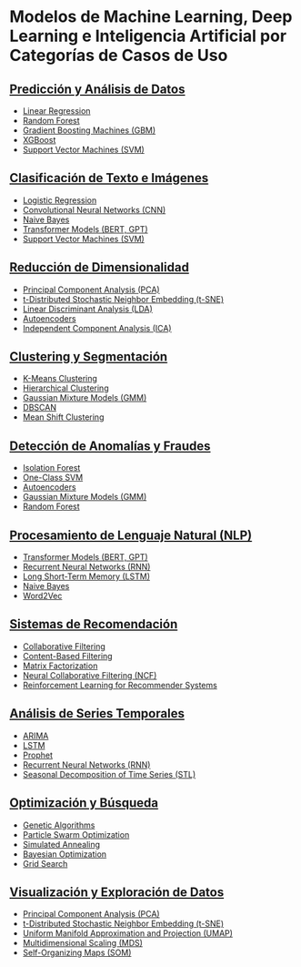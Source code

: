 # Modelos de Machine Learning, Deep Learning e Inteligencia Artificial por Categorías de Casos de Uso

## [Predicción y Análisis de Datos](Detalle_modelos/Predicción%20y%20Análisis%20de%20Datos.md)
- [Linear Regression](Detalle_modelos/Predicción%20y%20Análisis%20de%20Datos.md#linear-regression)
- [Random Forest](Detalle_modelos/Predicción%20y%20Análisis%20de%20Datos.md#random-forest)
- [Gradient Boosting Machines (GBM)](Detalle_modelos/Predicción%20y%20Análisis%20de%20Datos.md#gradient-boosting-machines-gbm)
- [XGBoost](Detalle_modelos/Predicción%20y%20Análisis%20de%20Datos.md#xgboost)
- [Support Vector Machines (SVM)](Detalle_modelos/Predicción%20y%20Análisis%20de%20Datos.md#support-vector-machines-svm)

## [Clasificación de Texto e Imágenes](Detalle_modelos/Clasificación%20de%20Texto%20e%20Imágenes.md)
- [Logistic Regression](Detalle_modelos/Clasificación%20de%20Texto%20e%20Imágenes.md#logistic-regression)
- [Convolutional Neural Networks (CNN)](Detalle_modelos/Clasificación%20de%20Texto%20e%20Imágenes.md#convolutional-neural-networks-cnn)
- [Naive Bayes](Detalle_modelos/Clasificación%20de%20Texto%20e%20Imágenes.md#naive-bayes)
- [Transformer Models (BERT, GPT)](Detalle_modelos/Clasificación%20de%20Texto%20e%20Imágenes.md#transformer-models-bert-gpt)
- [Support Vector Machines (SVM)](Detalle_modelos/Clasificación%20de%20Texto%20e%20Imágenes.md#support-vector-machines-svm)

## [Reducción de Dimensionalidad](Detalle_modelos/Reducción%20de%20Dimensionalidad.md)
- [Principal Component Analysis (PCA)](Detalle_modelos/Reducción%20de%20Dimensionalidad.md#principal-component-analysis-pca)
- [t-Distributed Stochastic Neighbor Embedding (t-SNE)](Detalle_modelos/Reducción%20de%20Dimensionalidad.md#t-distributed-stochastic-neighbor-embedding-t-sne)
- [Linear Discriminant Analysis (LDA)](Detalle_modelos/Reducción%20de%20Dimensionalidad.md#linear-discriminant-analysis-lda)
- [Autoencoders](Detalle_modelos/Reducción%20de%20Dimensionalidad.md#autoencoders)
- [Independent Component Analysis (ICA)](Detalle_modelos/Reducción%20de%20Dimensionalidad.md#independent-component-analysis-ica)

## [Clustering y Segmentación](Detalle_modelos/Clustering%20y%20Segmentación.md)
- [K-Means Clustering](Detalle_modelos/Clustering%20y%20Segmentación.md#k-means-clustering)
- [Hierarchical Clustering](Detalle_modelos/Clustering%20y%20Segmentación.md#hierarchical-clustering)
- [Gaussian Mixture Models (GMM)](Detalle_modelos/Clustering%20y%20Segmentación.md#gaussian-mixture-models-gmm)
- [DBSCAN](Detalle_modelos/Clustering%20y%20Segmentación.md#dbscan)
- [Mean Shift Clustering](Detalle_modelos/Clustering%20y%20Segmentación.md#mean-shift-clustering)

## [Detección de Anomalías y Fraudes](Detalle_modelos/Detección%20de%20Anomalías%20y%20Fraudes.md)
- [Isolation Forest](Detalle_modelos/Detección%20de%20Anomalías%20y%20Fraudes.md#isolation-forest)
- [One-Class SVM](Detalle_modelos/Detección%20de%20Anomalías%20y%20Fraudes.md#one-class-svm)
- [Autoencoders](Detalle_modelos/Detección%20de%20Anomalías%20y%20Fraudes.md#autoencoders)
- [Gaussian Mixture Models (GMM)](Detalle_modelos/Detección%20de%20Anomalías%20y%20Fraudes.md#gaussian-mixture-models-gmm)
- [Random Forest](Detalle_modelos/Detección%20de%20Anomalías%20y%20Fraudes.md#random-forest)

## [Procesamiento de Lenguaje Natural (NLP)](Detalle_modelos/Procesamiento%20de%20Lenguaje%20Natural%20(NLP).md)
- [Transformer Models (BERT, GPT)](Detalle_modelos/Procesamiento%20de%20Lenguaje%20Natural%20(NLP).md#transformer-models-bert-gpt)
- [Recurrent Neural Networks (RNN)](Detalle_modelos/Procesamiento%20de%20Lenguaje%20Natural%20(NLP).md#recurrent-neural-networks-rnn)
- [Long Short-Term Memory (LSTM)](Detalle_modelos/Procesamiento%20de%20Lenguaje%20Natural%20(NLP).md#long-short-term-memory-lstm)
- [Naive Bayes](Detalle_modelos/Procesamiento%20de%20Lenguaje%20Natural%20(NLP).md#naive-bayes)
- [Word2Vec](Detalle_modelos/Procesamiento%20de%20Lenguaje%20Natural%20(NLP).md#word2vec)

## [Sistemas de Recomendación](Detalle_modelos/Sistemas%20de%20Recomendación.md)
- [Collaborative Filtering](Detalle_modelos/Sistemas%20de%20Recomendación.md#collaborative-filtering)
- [Content-Based Filtering](Detalle_modelos/Sistemas%20de%20Recomendación.md#content-based-filtering)
- [Matrix Factorization](Detalle_modelos/Sistemas%20de%20Recomendación.md#matrix-factorization)
- [Neural Collaborative Filtering (NCF)](Detalle_modelos/Sistemas%20de%20Recomendación.md#neural-collaborative-filtering-ncf)
- [Reinforcement Learning for Recommender Systems](Detalle_modelos/Sistemas%20de%20Recomendación.md#reinforcement-learning-for-recommender-systems)

## [Análisis de Series Temporales](Detalle_modelos/Análisis%20de%20Series%20Temporales.md)
- [ARIMA](Detalle_modelos/Análisis%20de%20Series%20Temporales.md#arima)
- [LSTM](Detalle_modelos/Análisis%20de%20Series%20Temporales.md#lstm)
- [Prophet](Detalle_modelos/Análisis%20de%20Series%20Temporales.md#prophet)
- [Recurrent Neural Networks (RNN)](Detalle_modelos/Análisis%20de%20Series%20Temporales.md#recurrent-neural-networks-rnn)
- [Seasonal Decomposition of Time Series (STL)](Detalle_modelos/Análisis%20de%20Series%20Temporales.md#seasonal-decomposition-of-time-series-stl)

## [Optimización y Búsqueda](Detalle_modelos/Optimización%20y%20Búsqueda.md)
- [Genetic Algorithms](Detalle_modelos/Optimización%20y%20Búsqueda.md#genetic-algorithms)
- [Particle Swarm Optimization](Detalle_modelos/Optimización%20y%20Búsqueda.md#particle-swarm-optimization)
- [Simulated Annealing](Detalle_modelos/Optimización%20y%20Búsqueda.md#simulated-annealing)
- [Bayesian Optimization](Detalle_modelos/Optimización%20y%20Búsqueda.md#bayesian-optimization)
- [Grid Search](Detalle_modelos/Optimización%20y%20Búsqueda.md#grid-search)

## [Visualización y Exploración de Datos](Detalle_modelos/Visualización%20y%20Exploración%20de%20Datos.md)
- [Principal Component Analysis (PCA)](Detalle_modelos/Visualización%20y%20Exploración%20de%20Datos.md#principal-component-analysis-pca)
- [t-Distributed Stochastic Neighbor Embedding (t-SNE)](Detalle_modelos/Visualización%20y%20Exploración%20de%20Datos.md#t-distributed-stochastic-neighbor-embedding-t-sne)
- [Uniform Manifold Approximation and Projection (UMAP)](Detalle_modelos/Visualización%20y%20Exploración%20de%20Datos.md#uniform-manifold-approximation-and-projection-umap)
- [Multidimensional Scaling (MDS)](Detalle_modelos/Visualización%20y%20Exploración%20de%20Datos.md#multidimensional-scaling-mds)
- [Self-Organizing Maps (SOM)](Detalle_modelos/Visualización%20y%20Exploración%20de%20Datos.md#self-organizing-maps-som)

